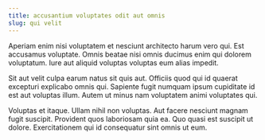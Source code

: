 ```yaml
---
title: accusantium voluptates odit aut omnis
slug: qui velit
---
```


Aperiam enim nisi voluptatem et nesciunt architecto harum vero qui. Est accusamus voluptate. Omnis beatae nisi omnis ducimus enim qui dolorem voluptatum. Iure aut aliquid voluptas voluptas eum alias impedit.

Sit aut velit culpa earum natus sit quis aut. Officiis quod qui id quaerat excepturi explicabo omnis qui. Sapiente fugit numquam ipsum cupiditate id est aut voluptas illum. Autem ut minus nam voluptatem animi voluptates qui.

Voluptas et itaque. Ullam nihil non voluptas. Aut facere nesciunt magnam fugit suscipit. Provident quos laboriosam quia ea. Quo quasi est suscipit ut dolore. Exercitationem qui id consequatur sint omnis ut eum.
